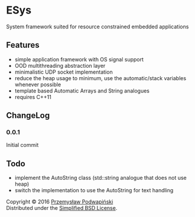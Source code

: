 # ESys
System framework suited for resource constrained embedded applications

## Features
- simple application framework with OS signal support
- OOD multithreading abstraction layer
- minimalistic UDP socket implementation
- reduce the heap usage to minimum, use the automatic/stack variables whenever possible
- template based Automatic Arrays and String analogues
- requires C++11

## ChangeLog
### 0.0.1
Initial commit

## Todo
- implement the AutoString class (std::string analogue that does not use heap)
- switch the implementation to use the AutoString for text handling

Copyright &copy; 2016 [Przemysław Podwapiński][98]<br/>
Distributed under the [Simplified BSD License][99].

[98]:mailto:p.podwapinski@gmail.com
[99]:https://www.freebsd.org/copyright/freebsd-license.html
